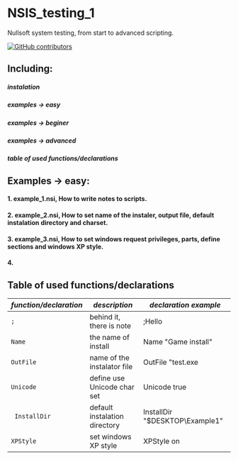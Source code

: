 # NSIS_testing_1
Nullsoft system testing, from start to advanced scripting.

[![GitHub contributors](https://img.shields.io/github/contributors/MitasVit/NSIS_testing_1.svg)](https://github.com/MitasVit/NSIS_testing_1/graphs/contributors)

## Including:

##### instalation
##### examples -> easy
##### examples -> beginer
##### examples -> advanced
##### table of used functions/declarations

## Examples -> easy:

#### 1. example_1.nsi, How to write notes to scripts.

#### 2. example_2.nsi, How to set name of the instaler, output file, default instalation directory and charset.

#### 3. example_3.nsi, How to set windows request privileges, parts, define sections and windows XP style.

#### 4.  

## Table of used functions/declarations

|  ***function/declaration*** |      ***description***       |       ***declaration example***     |
| -------------------- | ----------------------------- | ------------------------------ |
|         ```;```            |   behind it, there is note    |      ;Hello                    |
|         ```Name ```        |      the name of install      |  Name "Game install"           |
|        ```OutFile ```      |  name of the instalator file  |   OutFile "test.exe            |
|       ``` Unicode ```      |  define use Unicode char set  |      Unicode true              |
|      ``` InstallDir```     | default instalation directory | InstallDir "$DESKTOP\Example1" |
|     ``` XPStyle ```        | set windows XP style          |   XPStyle on                   |


